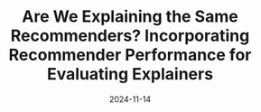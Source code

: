 ---
# Documentation: https://wowchemy.com/docs/managing-content/

title: Are We Explaining the Same Recommenders? Incorporating Recommender Performance for Evaluating Explainers
subtitle: ''
summary: ''
authors:
- Amir Reza Mohammadi
- admin
- Michael Müller
- Eva Zangerle
tags: []
categories: []
date: '2024-11-14'
lastmod: 2024-11-14T08:38:33+02:00
featured: false
draft: false

# Featured image
# To use, add an image named `featured.jpg/png` to your page's folder.
# Focal points: Smart, Center, TopLeft, Top, TopRight, Left, Right, BottomLeft, Bottom, BottomRight.
image:
  caption: ''
  focal_point: ''
  preview_only: false

# Projects (optional).
#   Associate this post with one or more of your projects.
#   Simply enter your project's folder or file name without extension.
#   E.g. `projects = ["internal-project"]` references `content/project/deep-learning/index.md`.
#   Otherwise, set `projects = []`.
projects: []
publishDate: '2024-01-14T06:38:33.705018Z'
publication_types:
- '1'
abstract: ''
publication: '*Proceedings of the 18th ACM Conference on Recommender Systems*'
url_pdf: https://dl.acm.org/doi/10.1145/3640457.3691709
links:
- name: Link
  url: https://dl.acm.org/doi/10.1145/3640457.3691709
---